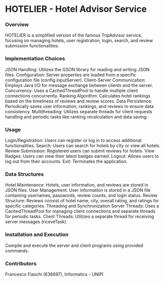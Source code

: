 <H1>HOTELIER - Hotel Advisor Service</H1>

<H3>Overview</H3>
HOTELIER is a simplified version of the famous TripAdvisor service, focusing on managing hotels, user registration, login, search, and review submission functionalities.

<H3>Implementation Choices</H3>
JSON Handling: Utilizes the GSON library for reading and writing JSON files.
Configuration: Server properties are loaded from a specific configuration file (config.inputServer).
Client-Server Communication: Employs Java I/O for message exchange between clients and the server.
Concurrency: Uses a CachedThreadPool to handle multiple client connections concurrently.
Ranking Algorithm: Calculates hotel rankings based on the timeliness of reviews and review scores.
Data Persistence: Periodically saves user information, rankings, and reviews to ensure data consistency.
Multithreading: Utilizes separate threads for client requests handling and periodic tasks like ranking recalculation and data saving.

<H3>Usage</H3>
Login/Registration: Users can register or log in to access additional functionalities.
Search: Users can search for hotels by city or view all hotels.
Review Submission: Registered users can submit reviews for hotels.
View Badges: Users can view their latest badges earned.
Logout: Allows users to log out from their accounts.
Exit: Terminates the application.

<H3>Data Structures</H3>
Hotel Maintenance: Hotels, user information, and reviews are stored in JSON files.
User Management: User information is stored in a JSON file containing usernames, passwords, review counts, and login status.
Review Structure: Reviews consist of hotel name, city, overall rating, and ratings for specific categories.
Threading and Synchronization
Server Threads: Uses a CachedThreadPool for managing client connections and separate threads for periodic tasks.
Client Threads: Utilizes a separate thread for receiving server messages (riceveTask).

<H3>Installation and Execution</H3>
Compile and execute the server and client programs using provided commands.

<H3>Contributors</H3>
Francesco Fiaschi (636697), Informatics - UNIPI
